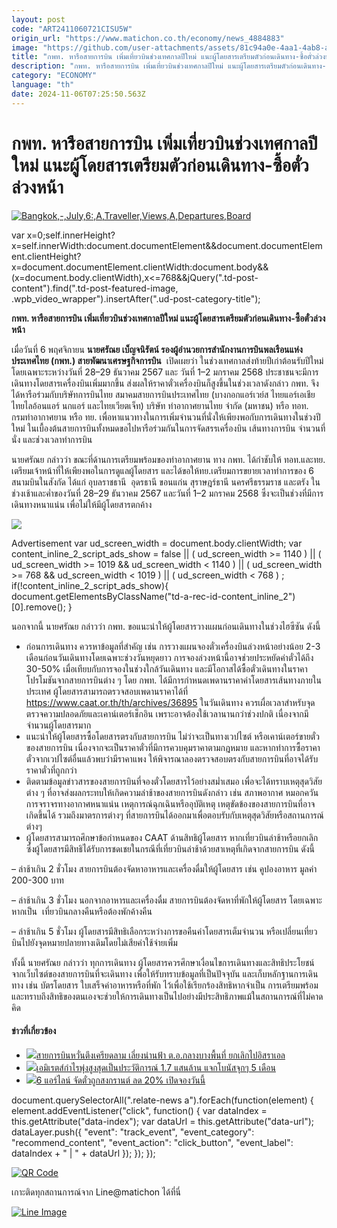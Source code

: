 ```yaml
---
layout: post
code: "ART2411060721CISU5W"
origin_url: "https://www.matichon.co.th/economy/news_4884883"
image: "https://github.com/user-attachments/assets/81c94a0e-4aa1-4ab8-a8dc-1da937216263"
title: "กพท. หารือสายการบิน เพิ่มเที่ยวบินช่วงเทศกาลปีใหม่ แนะผู้โดยสารเตรียมตัวก่อนเดินทาง-ซื้อตั๋วล่วงหน้า"
description: "กพท. หารือสายการบิน เพิ่มเที่ยวบินช่วงเทศกาลปีใหม่ แนะผู้โดยสารเตรียมตัวก่อนเดินทาง-ซื้อตั๋วล่วงหน้า"
category: "ECONOMY"
language: "th"
date: 2024-11-06T07:25:50.563Z
---
```


# กพท. หารือสายการบิน เพิ่มเที่ยวบินช่วงเทศกาลปีใหม่ แนะผู้โดยสารเตรียมตัวก่อนเดินทาง-ซื้อตั๋วล่วงหน้า

[![](https://www.matichon.co.th/wp-content/uploads/2024/11/S__33595642.jpg "Bangkok,-,July,6:,A,Traveller,Views,A,Departures,Board")](https://www.matichon.co.th/wp-content/uploads/2024/11/S__33595642.jpg)

var x=0;self.innerHeight?x=self.innerWidth:document.documentElement&&document.documentElement.clientHeight?x=document.documentElement.clientWidth:document.body&&(x=document.body.clientWidth),x<=768&&jQuery(".td-post-content").find(".td-post-featured-image, .wpb\_video\_wrapper").insertAfter(".ud-post-category-title");

**กพท. หารือสายการบิน เพิ่มเที่ยวบินช่วงเทศกาลปีใหม่ แนะผู้โดยสารเตรียมตัวก่อนเดินทาง-ซื้อตั๋วล่วงหน้า**

เมื่อวันที่ 6 พฤศจิกายน **นายศรัณย เบ็ญจนิรัตน์ รองผู้อำนวยการสำนักงานการบินพลเรือนแห่งประเทศไทย (กพท.) สายพัฒนาเศรษฐกิจการบิน**  เปิดเผยว่า ในช่วงเทศกาลส่งท้ายปีเก่าต้อนรับปีใหม่ โดยเฉพาะระหว่างวันที่ 28–29 ธันวาคม 2567 และ วันที่ 1–2 มกราคม 2568 ประชาชนจะมีการเดินทางโดยสารเครื่องบินเพิ่มมากขึ้น ส่งผลให้ราคาตั๋วเครื่องบินก็สูงขึ้นในช่วงเวลาดังกล่าว กพท. จึงได้หารือร่วมกับบริษัทการบินไทย สมาคมสายการบินประเทศไทย (บางกอกแอร์เวย์ส ไทยแอร์เอเชีย ไทยไลอ้อนแอร์ นกแอร์ และไทยเวียตเจ็ท) บริษัท ท่าอากาศยานไทย จำกัด (มหาชน) หรือ ทอท. กรมท่าอากาศยาน หรือ ทย. เพื่อหาแนวทางในการเพิ่มจำนวนที่นั่งให้เพียงพอกับการเดินทางในช่วงปีใหม่ ในเบื้องต้นสายการบินทั้งหมดขอไปหารือร่วมกันในการจัดสรรเครื่องบิน เส้นทางการบิน จำนวนที่นั่ง และช่วงเวลาทำการบิน

นายศรัณย กล่าวว่า ขณะที่ด้านการเตรียมพร้อมของท่าอากาศยาน ทาง กพท. ได้กำชับให้ ทอท.และทย. เตรียมเจ้าหน้าที่ให้เพียงพอในการดูแลผู้โดยสาร และได้ขอให้ทย.เตรียมการขยายเวลาทำการของ 6 สนามบินในสังกัด ได้แก่ อุบลราชธานี  อุดรธานี ขอนแก่น สุราษฎร์ธานี นครศรีธรรมราช และตรัง ในช่วงเช้าและค่ำของวันที่ 28–29 ธันวาคม 2567 และวันที่ 1–2 มกราคม 2568 ซึ่งจะเป็นช่วงที่มีการเดินทางหนาแน่น เพื่อไม่ให้มีผู้โดยสารตกค้าง

![](https://www.matichon.co.th/wp-content/uploads/2024/11/S__33595644-scaled.jpg)

Advertisement var ud\_screen\_width = document.body.clientWidth; var content\_inline\_2\_script\_ads\_show = false || ( ud\_screen\_width >= 1140 ) || ( ud\_screen\_width >= 1019 && ud\_screen\_width < 1140 ) || ( ud\_screen\_width >= 768 && ud\_screen\_width < 1019 ) || ( ud\_screen\_width < 768 ) ; if(!content\_inline\_2\_script\_ads\_show){ document.getElementsByClassName("td-a-rec-id-content\_inline\_2")\[0\].remove(); }

นอกจากนี้ นายศรัณย กล่าวว่า กพท. ขอแนะนำให้ผู้โดยสารวางแผนก่อนเดินทางในช่วงไฮซีซัน ดังนี้

*   ก่อนการเดินทาง ควรหาข้อมูลที่สำคัญ เช่น การวางแผนจองตั๋วเครื่องบินล่วงหน้าอย่างน้อย 2-3 เดือนก่อนวันเดินทางโดยเฉพาะช่วงวันหยุดยาว การจองล่วงหน้านี้อาจช่วยประหยัดค่าตั๋วได้ถึง 30-50% เมื่อเทียบกับการจองในช่วงใกล้วันเดินทาง และมีโอกาสได้ซื้อตั๋วเดินทางในราคาโปรโมชันจากสายการบินต่าง ๆ โดย กพท. ได้มีการกำหนดเพดานราคาค่าโดยสารเส้นทางภายในประเทศ ผู้โดยสารสามารถตรวจสอบเพดานราคาได้ที่ https://www.caat.or.th/th/archives/36895 ในวันเดินทาง ควรเผื่อเวลาสำหรับจุดตรวจความปลอดภัยและเคาน์เตอร์เช็กอิน เพราะอาจต้องใช้เวลานานกว่าช่วงปกติ เนื่องจากมีจำนวนผู้โดยสารมาก
*   แนะนำให้ผู้โดยสารซื้อโดยสารตรงกับสายการบิน ไม่ว่าจะเป็นทางเวปไซต์ หรือเคาน์เตอร์ขายตั๋วของสายการบิน เนื่องจากจะเป็นราคาตั๋วที่มีการควบคุมราคาตามกฎหมาย และหากทำการซื้อราคาตั๋วจากเวปไซต์อื่นแล้วพบว่ามีราคาแพง ให้พิจารณาลองตรวจสอบตรงกับสายการบินที่อาจได้รับราคาตั๋วที่ถูกกว่า
*   ติดตามข้อมูลข่าวสารของสายการบินที่จองตั๋วโดยสารไว้อย่างสม่ำเสมอ เพื่อจะได้ทราบเหตุสุดวิสัยต่าง ๆ ที่อาจส่งผลกระทบให้เกิดความล่าช้าของสายการบินดังกล่าว เช่น สภาพอากาศ หมอกควัน การจราจรทางอากาศหนาแน่น เหตุการณ์ฉุกเฉินหรืออุบัติเหตุ เหตุขัดข้องของสายการบินที่อาจเกิดขึ้นได้ รวมถึงมาตรการต่างๆ ที่สายการบินได้ออกมาเพื่อตอบรับกับเหตุสุดวิสัยหรือสถานการณ์ต่างๆ
*   ผู้โดยสารสามารถศึกษาข้อกำหนดของ CAAT ด้านสิทธิผู้โดยสาร หากเที่ยวบินล่าช้าหรือยกเลิก ซึ่งผู้โดยสารมีสิทธิได้รับการชดเชยในกรณีที่เที่ยวบินล่าช้าด้วยสาเหตุที่เกิดจากสายการบิน ดังนี้

– ล่าช้าเกิน 2 ชั่วโมง สายการบินต้องจัดหาอาหารและเครื่องดื่มให้ผู้โดยสาร เช่น คูปองอาหาร มูลค่า 200-300 บาท

– ล่าช้าเกิน 3 ชั่วโมง นอกจากอาหารและเครื่องดื่ม สายการบินต้องจัดหาที่พักให้ผู้โดยสาร โดยเฉพาะหากเป็น  เที่ยวบินกลางคืนหรือต้องพักค้างคืน

– ล่าช้าเกิน 5 ชั่วโมง ผู้โดยสารมีสิทธิเลือกระหว่างการขอคืนค่าโดยสารเต็มจำนวน หรือเปลี่ยนเที่ยวบินไปยังจุดหมายปลายทางเดิมโดยไม่เสียค่าใช้จ่ายเพิ่ม

ทั้งนี้ นายศรัณย กล่าวว่า ทุกการเดินทาง ผู้โดยสารควรศึกษาเงื่อนไขการเดินทางและสิทธิประโยชน์จากเว็บไซต์ของสายการบินที่จะเดินทาง เพื่อให้รับทราบข้อมูลที่เป็นปัจจุบัน และเก็บหลักฐานการเดินทาง เช่น บัตรโดยสาร ใบเสร็จค่าอาหารหรือที่พัก ไว้เพื่อใช้เรียกร้องสิทธิหากจำเป็น การเตรียมพร้อมและทราบถึงสิทธิของตนเองจะช่วยให้การเดินทางเป็นไปอย่างมีประสิทธิภาพแม้ในสถานการณ์ที่ไม่คาดคิด

#### ข่าวที่เกี่ยวข้อง

*   [![](https://www.matichon.co.th/wp-content/uploads/2024/08/ila.jpg)สายการบินหวั่นตึงเครียดลาม เลี่ยงน่านฟ้า ต.อ.กลางบางพื้นที่ ยกเลิกไปอิสราเอล](https://www.matichon.co.th/foreign/news_4714755)
*   [![](https://www.matichon.co.th/wp-content/uploads/2024/05/emr.jpg)เอมิเรตส์กำไรพุ่งสูงสุดเป็นประวัติการณ์ 1.7 แสนล้าน แจกโบนัสจุกๆ 5 เดือน](https://www.matichon.co.th/foreign/news_4575662)
*   [![](https://www.matichon.co.th/wp-content/uploads/2024/03/728-2.jpeg)6 แอร์ไลน์ จัดตั๋วถูกสงกรานต์ ลด 20% เปิดจองวันนี้](https://www.matichon.co.th/economy/news_4466677)

document.querySelectorAll(".relate-news a").forEach(function(element) { element.addEventListener("click", function() { var dataIndex = this.getAttribute("data-index"); var dataUrl = this.getAttribute("data-url"); dataLayer.push({ "event": "track\_event", "event\_category": "recommend\_content", "event\_action": "click\_button", "event\_label": dataIndex + " | " + dataUrl }); }); });

[![QR Code](https://www.matichon.co.th/wp-content/uploads/2023/07/wob1371z.jpg)](https://lin.ee/ht0nDxX)

เกาะติดทุกสถานการณ์จาก Line@matichon ได้ที่นี่

[![Line Image](https://www.matichon.co.th/wp-content/uploads/2023/07/th.png)](https://lin.ee/ht0nDxX)